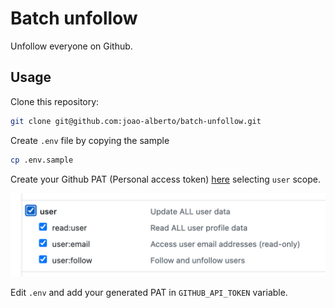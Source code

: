 # Batch unfollow

Unfollow everyone on Github.

## Usage

Clone this repository:

```sh
git clone git@github.com:joao-alberto/batch-unfollow.git
```

Create `.env` file by copying the sample

```sh
cp .env.sample
```

Create your Github PAT (Personal access token) [here](https://github.com/settings/tokens) selecting `user` scope.

![Select user scope](https://github.com/joao-alberto/batch-unfollow/blob/main/assets/user_scope.png?raw=true)

Edit `.env` and add your generated PAT in `GITHUB_API_TOKEN` variable.
